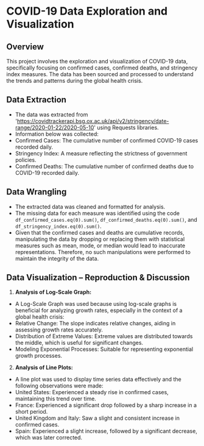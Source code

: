 # COVID-19 Data Exploration and Visualization

## Overview
This project involves the exploration and visualization of COVID-19 data, specifically focusing on confirmed cases, confirmed deaths, and stringency index measures. The data has been sourced and processed to understand the trends and patterns during the global health crisis.

## Data Extraction
- The data was extracted from 'https://covidtrackerapi.bsg.ox.ac.uk/api/v2/stringency/date-range/2020-01-22/2020-05-10' using Requests libraries.
- Information below was collected:
- Confirmed Cases: The cumulative number of confirmed COVID-19 cases recorded daily.
- Stringency Index: A measure reflecting the strictness of government policies.
- Confirmed Deaths: The cumulative number of confirmed deaths due to COVID-19 recorded daily.

## Data Wrangling
- The extracted data was cleaned and formatted for analysis.
- The missing data for each measure was identified using the code `df_confirmed_cases.eq(0).sum()`, `df_confirmed_deaths.eq(0).sum()`, and `df_stringency_index.eq(0).sum()`.
- Given that the confirmed cases and deaths are cumulative records, manipulating the data by dropping or replacing them with statistical measures such as mean, mode, or median would lead to inaccurate representations. Therefore, no such manipulations were performed to maintain the integrity of the data.

## Data Visualization – Reproduction & Discussion
1. **Analysis of Log-Scale Graph:**
  - A Log-Scale Graph was used because using log-scale graphs is beneficial for analyzing growth rates, especially in the context of a global health crisis:
  - Relative Change: The slope indicates relative changes, aiding in assessing growth rates accurately.
  - Distribution of Extreme Values: Extreme values are distributed towards the middle, which is useful for significant changes.
  - Modeling Exponential Processes: Suitable for representing exponential growth processes.

2. **Analysis of Line Plots:**
  - A line plot was used to display time series data effectively and the following observations were made:
  - United States: Experienced a steady rise in confirmed cases, maintaining this trend over time.
  - France: Experienced a significant drop followed by a sharp increase in a short period.
  - United Kingdom and Italy: Saw a slight and consistent increase in confirmed cases.
  - Spain: Experienced a slight increase, followed by a significant decrease, which was later corrected.
